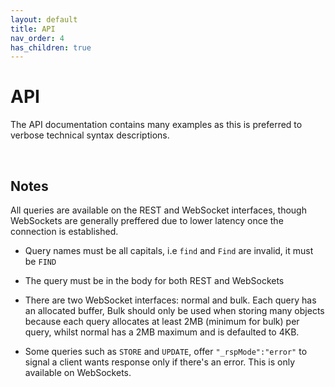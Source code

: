 ```yaml
---
layout: default
title: API
nav_order: 4
has_children: true
---
```


# API
The API documentation contains many examples as this is preferred to verbose technical syntax descriptions.

<br/>

## Notes
All queries are available on the REST and WebSocket interfaces, though WebSockets are generally preffered due to lower latency once the connection is established.

- Query names must be all capitals, i.e `find` and `Find` are invalid, it must be `FIND`

- The query must be in the body for both REST and WebSockets

- There are two WebSocket interfaces: normal and bulk. Each query has an allocated buffer, Bulk should only be used when storing many objects because each query allocates at least 2MB (minimum for bulk) per query, whilst normal has a 2MB maximum and is defaulted to 4KB.

- Some queries such as `STORE` and `UPDATE`, offer `"_rspMode":"error"` to signal a client wants response only if there's an error. This is only available on WebSockets.